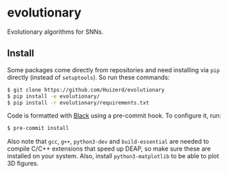 # evolutionary
Evolutionary algorithms for SNNs.

## Install
Some packages come directly from repositories and need installing via `pip` directly (instead of `setuptools`). So run these commands:

```bash
$ git clone https://github.com/Huizerd/evolutionary
$ pip install -e evolutionary/
$ pip install -r evolutionary/requirements.txt
```

Code is formatted with [Black](https://github.com/psf/black) using a pre-commit hook. To configure it, run:

```bash
$ pre-commit install
```

Also note that `gcc`, `g++`, `python3-dev` and `build-essential` are needed to compile C/C++ extensions that speed up DEAP, so make sure these are installed on your system. Also, install `python3-matplotlib` to be able to plot 3D figures.
